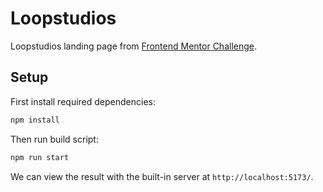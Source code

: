 # Loopstudios

Loopstudios landing page from [Frontend Mentor Challenge](https://www.frontendmentor.io/challenges/loopstudios-landing-page-N88J5Onjw).

## Setup

First install required dependencies:

```cmd
npm install
```

Then run build script:

```cmd
npm run start
```

We can view the result with the built-in server at `http://localhost:5173/`.
